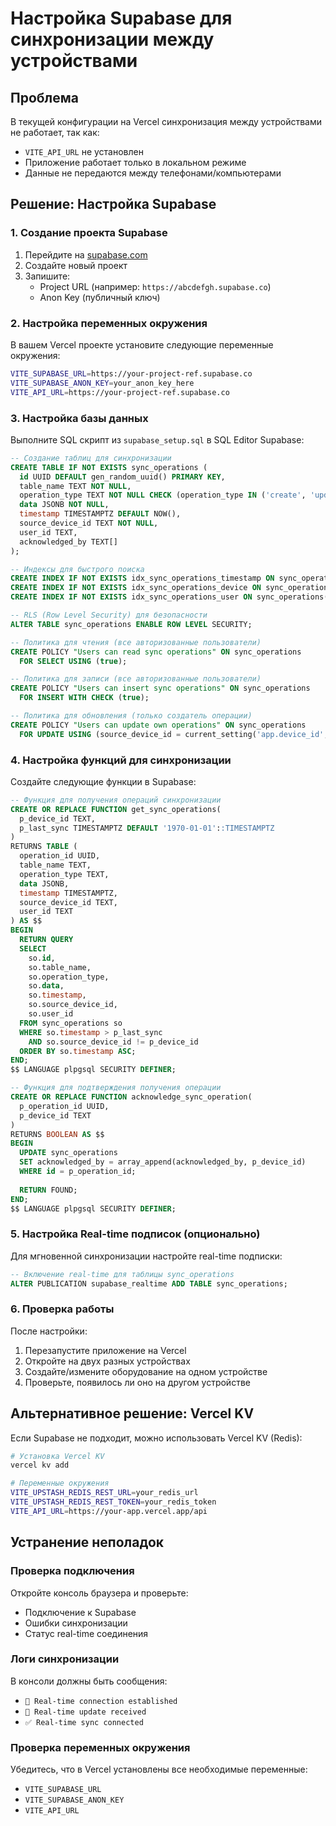 # Настройка Supabase для синхронизации между устройствами

## Проблема
В текущей конфигурации на Vercel синхронизация между устройствами не работает, так как:
- `VITE_API_URL` не установлен
- Приложение работает только в локальном режиме
- Данные не передаются между телефонами/компьютерами

## Решение: Настройка Supabase

### 1. Создание проекта Supabase

1. Перейдите на [supabase.com](https://supabase.com)
2. Создайте новый проект
3. Запишите:
   - Project URL (например: `https://abcdefgh.supabase.co`)
   - Anon Key (публичный ключ)

### 2. Настройка переменных окружения

В вашем Vercel проекте установите следующие переменные окружения:

```bash
VITE_SUPABASE_URL=https://your-project-ref.supabase.co
VITE_SUPABASE_ANON_KEY=your_anon_key_here
VITE_API_URL=https://your-project-ref.supabase.co
```

### 3. Настройка базы данных

Выполните SQL скрипт из `supabase_setup.sql` в SQL Editor Supabase:

```sql
-- Создание таблиц для синхронизации
CREATE TABLE IF NOT EXISTS sync_operations (
  id UUID DEFAULT gen_random_uuid() PRIMARY KEY,
  table_name TEXT NOT NULL,
  operation_type TEXT NOT NULL CHECK (operation_type IN ('create', 'update', 'delete')),
  data JSONB NOT NULL,
  timestamp TIMESTAMPTZ DEFAULT NOW(),
  source_device_id TEXT NOT NULL,
  user_id TEXT,
  acknowledged_by TEXT[]
);

-- Индексы для быстрого поиска
CREATE INDEX IF NOT EXISTS idx_sync_operations_timestamp ON sync_operations(timestamp);
CREATE INDEX IF NOT EXISTS idx_sync_operations_device ON sync_operations(source_device_id);
CREATE INDEX IF NOT EXISTS idx_sync_operations_user ON sync_operations(user_id);

-- RLS (Row Level Security) для безопасности
ALTER TABLE sync_operations ENABLE ROW LEVEL SECURITY;

-- Политика для чтения (все авторизованные пользователи)
CREATE POLICY "Users can read sync operations" ON sync_operations
  FOR SELECT USING (true);

-- Политика для записи (все авторизованные пользователи)
CREATE POLICY "Users can insert sync operations" ON sync_operations
  FOR INSERT WITH CHECK (true);

-- Политика для обновления (только создатель операции)
CREATE POLICY "Users can update own operations" ON sync_operations
  FOR UPDATE USING (source_device_id = current_setting('app.device_id', true));
```

### 4. Настройка функций для синхронизации

Создайте следующие функции в Supabase:

```sql
-- Функция для получения операций синхронизации
CREATE OR REPLACE FUNCTION get_sync_operations(
  p_device_id TEXT,
  p_last_sync TIMESTAMPTZ DEFAULT '1970-01-01'::TIMESTAMPTZ
)
RETURNS TABLE (
  operation_id UUID,
  table_name TEXT,
  operation_type TEXT,
  data JSONB,
  timestamp TIMESTAMPTZ,
  source_device_id TEXT,
  user_id TEXT
) AS $$
BEGIN
  RETURN QUERY
  SELECT 
    so.id,
    so.table_name,
    so.operation_type,
    so.data,
    so.timestamp,
    so.source_device_id,
    so.user_id
  FROM sync_operations so
  WHERE so.timestamp > p_last_sync
    AND so.source_device_id != p_device_id
  ORDER BY so.timestamp ASC;
END;
$$ LANGUAGE plpgsql SECURITY DEFINER;

-- Функция для подтверждения получения операции
CREATE OR REPLACE FUNCTION acknowledge_sync_operation(
  p_operation_id UUID,
  p_device_id TEXT
)
RETURNS BOOLEAN AS $$
BEGIN
  UPDATE sync_operations 
  SET acknowledged_by = array_append(acknowledged_by, p_device_id)
  WHERE id = p_operation_id;
  
  RETURN FOUND;
END;
$$ LANGUAGE plpgsql SECURITY DEFINER;
```

### 5. Настройка Real-time подписок (опционально)

Для мгновенной синхронизации настройте real-time подписки:

```sql
-- Включение real-time для таблицы sync_operations
ALTER PUBLICATION supabase_realtime ADD TABLE sync_operations;
```

### 6. Проверка работы

После настройки:

1. Перезапустите приложение на Vercel
2. Откройте на двух разных устройствах
3. Создайте/измените оборудование на одном устройстве
4. Проверьте, появилось ли оно на другом устройстве

## Альтернативное решение: Vercel KV

Если Supabase не подходит, можно использовать Vercel KV (Redis):

```bash
# Установка Vercel KV
vercel kv add

# Переменные окружения
VITE_UPSTASH_REDIS_REST_URL=your_redis_url
VITE_UPSTASH_REDIS_REST_TOKEN=your_redis_token
VITE_API_URL=https://your-app.vercel.app/api
```

## Устранение неполадок

### Проверка подключения
Откройте консоль браузера и проверьте:
- Подключение к Supabase
- Ошибки синхронизации
- Статус real-time соединения

### Логи синхронизации
В консоли должны быть сообщения:
- `🔗 Real-time connection established`
- `📨 Real-time update received`
- `✅ Real-time sync connected`

### Проверка переменных окружения
Убедитесь, что в Vercel установлены все необходимые переменные:
- `VITE_SUPABASE_URL`
- `VITE_SUPABASE_ANON_KEY`
- `VITE_API_URL`
